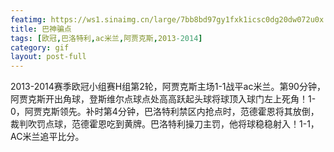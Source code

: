 ```yaml
---
featimg: https://ws1.sinaimg.cn/large/7bb8bd97gy1fxk1icsc0dg20dw072u0x.gif
title: 巴神骗点
tags: [欧冠,巴洛特利,ac米兰,阿贾克斯,2013-2014]
category: gif
layout: post-full
---
```


2013-2014赛季欧冠小组赛H组第2轮，阿贾克斯主场1-1战平ac米兰。第90分钟，阿贾克斯开出角球，登斯维尔点球点处高高跃起头球将球顶入球门左上死角！1-0，阿贾克斯领先。补时第4分钟，巴洛特利禁区内抢点时，范德霍恩将其放倒，裁判吹罚点球，范德霍恩吃到黄牌。巴洛特利操刀主罚，他将球稳稳射入！1-1，AC米兰追平比分。